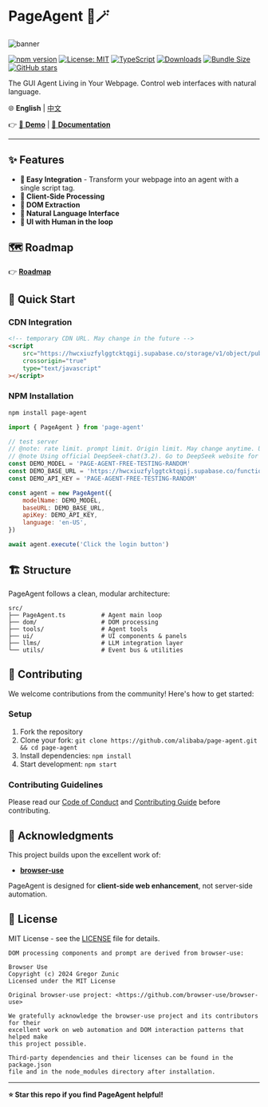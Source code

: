 # PageAgent 🤖🪄

![banner](https://img.alicdn.com/imgextra/i1/O1CN01RY0Wvh26ATVeDIX7v_!!6000000007621-0-tps-1672-512.jpg)

[![npm version](https://badge.fury.io/js/page-agent.svg)](https://badge.fury.io/js/page-agent) [![License: MIT](https://img.shields.io/badge/License-MIT-yellow.svg)](https://opensource.org/licenses/MIT) [![TypeScript](https://img.shields.io/badge/%3C%2F%3E-TypeScript-%230074c1.svg)](http://www.typescriptlang.org/) [![Downloads](https://img.shields.io/npm/dt/page-agent.svg)](https://www.npmjs.com/package/page-agent) [![Bundle Size](https://img.shields.io/bundlephobia/minzip/page-agent)](https://bundlephobia.com/package/page-agent) [![GitHub stars](https://img.shields.io/github/stars/alibaba/page-agent.svg)](https://github.com/alibaba/page-agent)

The GUI Agent Living in Your Webpage. Control web interfaces with natural language.

🌐 **English** | [中文](./README-zh.md)

👉 [🚀 **Demo**](https://alibaba.github.io/page-agent/) | [📖 **Documentation**](https://alibaba.github.io/page-agent/#/docs/introduction/overview)

---

## ✨ Features

- **🎯 Easy Integration** - Transform your webpage into an agent with a single script tag.
- **🔐 Client-Side Processing**
- **🧠 DOM Extraction**
- **💬 Natural Language Interface**
- **🎨 UI with Human in the loop**

## 🗺️ Roadmap

👉 [**Roadmap**](./ROADMAP.md)

## 🚀 Quick Start

### CDN Integration

```html
<!-- temporary CDN URL. May change in the future -->
<script
	src="https://hwcxiuzfylggtcktqgij.supabase.co/storage/v1/object/public/demo-public/v0.0.4/page-agent.js"
	crossorigin="true"
	type="text/javascript"
></script>
```

### NPM Installation

```bash
npm install page-agent
```

```javascript
import { PageAgent } from 'page-agent'

// test server
// @note: rate limit. prompt limit. Origin limit. May change anytime. Use your own llm!
// @note Using official DeepSeek-chat(3.2). Go to DeepSeek website for privacy policy.
const DEMO_MODEL = 'PAGE-AGENT-FREE-TESTING-RANDOM'
const DEMO_BASE_URL = 'https://hwcxiuzfylggtcktqgij.supabase.co/functions/v1/llm-testing-proxy'
const DEMO_API_KEY = 'PAGE-AGENT-FREE-TESTING-RANDOM'

const agent = new PageAgent({
	modelName: DEMO_MODEL,
	baseURL: DEMO_BASE_URL,
	apiKey: DEMO_API_KEY,
	language: 'en-US',
})

await agent.execute('Click the login button')
```

## 🏗️ Structure

PageAgent follows a clean, modular architecture:

```
src/
├── PageAgent.ts          # Agent main loop
├── dom/                  # DOM processing
├── tools/                # Agent tools
├── ui/                   # UI components & panels
├── llms/                 # LLM integration layer
└── utils/                # Event bus & utilities
```

## 🤝 Contributing

We welcome contributions from the community! Here's how to get started:

### Setup

1. Fork the repository
2. Clone your fork: `git clone https://github.com/alibaba/page-agent.git && cd page-agent`
3. Install dependencies: `npm install`
4. Start development: `npm start`

### Contributing Guidelines

Please read our [Code of Conduct](CODE_OF_CONDUCT.md) and [Contributing Guide](CONTRIBUTING.md) before contributing.

## 👏 Acknowledgments

This project builds upon the excellent work of:

- **[browser-use](https://github.com/browser-use/browser-use)**

PageAgent is designed for **client-side web enhancement**, not server-side automation.

## 📄 License

MIT License - see the [LICENSE](LICENSE) file for details.

```
DOM processing components and prompt are derived from browser-use:

Browser Use
Copyright (c) 2024 Gregor Zunic
Licensed under the MIT License

Original browser-use project: <https://github.com/browser-use/browser-use>

We gratefully acknowledge the browser-use project and its contributors for their
excellent work on web automation and DOM interaction patterns that helped make
this project possible.

Third-party dependencies and their licenses can be found in the package.json
file and in the node_modules directory after installation.
```

---

**⭐ Star this repo if you find PageAgent helpful!**
